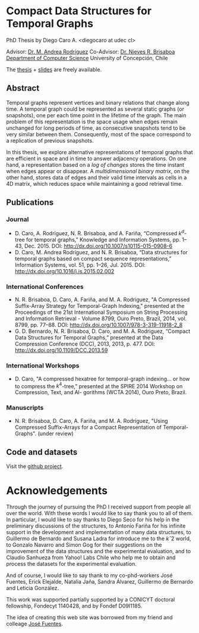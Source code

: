 # Compact Data Structures for Temporal Graphs
PhD Thesis 
by Diego Caro A. \<diegocaro at udec cl\>

Advisor: [Dr. M. Andrea Rodríguez](http://www.inf.udec.cl/~andrea/)
Co-Advisor: [Dr. Nieves R. Brisaboa](http://lbd.udc.es/ShowResearcherInformation.do?lang=en_US&id=12)
[Department of Computer Science](http://www.inf.udec.cl)
University of Concepción, Chile

The [thesis](thesis.pdf) + [slides](slides.pdf) are freely available.

## Abstract

Temporal graphs represent vertices and binary relations that change along time. A temporal graph could be represented as several static graphs (or snapshots), one per each time point in the lifetime of the graph. The main problem of this representation is the space usage when edges remain unchanged for long periods of time, as consecutive snapshots tend to be very similar between them. Consequently, most of the space correspond to a replication of previous snapshots.

In this thesis, we explore alternative representations of temporal graphs that are efficient in space and in time to answer adjacency operations. On one hand, a representation based on a *log of changes* stores the time instant when edges appear or disappear. A *multidimensional binary matrix*, on the other hand, stores data of edges and their valid time intervals as cells in a 4D matrix, which reduces space while maintaining a good retrieval time.

<!-- 
As a baseline of comparison, we present two first strategies: the Time-interval Log per Edge ($\Edglog$) and the Adjacency Log of Events ($\Adjlog$), both using compression techniques over an inverted index that represent the logs. We use a Compact Suffix Array to represent temporal graphs as a sequence of 4-tuples, where adjacency operations are answered as a pattern matching problem.

We introduce two new strategies to represent temporal graphs using compact data structures. Compact Adjacency Sequence ($\CAS$) represents changes on adjacent vertices as a sequence stored in a $\WT$, and the Compact Events ordered by Time ($\CET$) represents the edges that change in each time instant using an $\IWT$, a new compact data structure specifically designed in this work that is able to represent a sequence of multidimensional symbols (that is, tuples of symbols encoded together).

We finally propose to represent temporal graphs as cells in a 4D binary matrix: two dimensions to represent extreme vertices of an edge and two dimensions to represent the temporal interval when the edge exists. This strategy generalizes the idea of the adjacency matrix for storing static graphs. The proposed structure called Compressed $\Kd$ ($\cKd$) is capable to deal with unclustered data with a good use of space. The $\cKd$ uses asymptotically the same space than the information-theoretical lower bound for storing cells in a 4D binary matrix, without considering any regularity. Techniques that group leaves into buckets and compress nodes with few children show to improve the performance in time of the $\cKd$.

We experimentally evaluate all the structures and compare them with previous alternatives in the state-of-the-art based on snapshots and logs, showing that our proposals can represent large temporal graphs making efficient use of space, while keeping good time performance for a wide range of useful queries. We conclude that the use of compact data structures open the possibility for the design of interesting representations of temporal graphs that fit the needs of different application domains.
--> 
## Publications

### Journal

 - D. Caro, A. Rodríguez, N. R. Brisaboa, and A. Fariña, “Compressed $k^d$-tree for temporal graphs,” Knowledge and Information Systems, pp. 1–43, Dec. 2015. DOI: http://dx.doi.org/10.1007/s10115-015-0908-6 
 - D. Caro, M. Andrea Rodríguez, and N. R. Brisaboa, “Data structures for temporal graphs based on compact sequence representations,” Information Systems, vol. 51, pp. 1–26, Jul. 2015. DOI: http://dx.doi.org/10.1016/j.is.2015.02.002

### International Conferences

 - N. R. Brisaboa, D. Caro, A. Fariña, and M. A. Rodríguez, "A Compressed Suffix-Array Strategy for Temporal-Graph Indexing," presented at the Proceedings of the 21st International Symposium on String Processing and Information Retrieval - Volume 8799, Ouro Preto, Brazil, 2014, vol. 8799, pp. 77–88. DOI: http://dx.doi.org/10.1007/978-3-319-11918-2_8
 - G. D. Bernardo, N. R. Brisaboa, D. Caro, and M. A. Rodriguez, “Compact Data Structures for Temporal Graphs,” presented at the Data Compression Conference (DCC), 2013, 2013, p. 477. DOI: http://dx.doi.org/10.1109/DCC.2013.59 

### International Workshops

 - D. Caro, "A compressed hexatree for temporal-graph indexing... or how to compress the $k^4$-tree," presented at the SPIRE 2014 Workshop on Compression, Text, and Al- gorithms (WCTA 2014), Ouro Preto, Brazil.

### Manuscripts 
 - N. R. Brisaboa, D. Caro, A. Fariña, and M. A. Rodríguez, "Using Compressed Suffix-Arrays for a Compact Representation of Temporal-Graphs". (under review)


## Code and datasets
Visit the [github project](http://github.com/diegocaro/temporalgraphs).


# Acknowledgements

Through the journey of pursuing the PhD I received support from people all over the world. With these words I would like to say thank you to all of them. In particular, I would like to say thanks to Diego Seco for his help in the preliminary discussions of the structures, to Antonio Fariña for his infinite support in the development and implementation of many data structures, to Guillermo de Bernardo and Susana Ladra for introduce me to the $kˆ2$ world, to Gonzalo Navarro and Simon Gog for their suggestions on the improvement of the data structures and the experimental evaluation, and to Claudio Sanhueza from Yahoo! Labs Chile who help me to obtain and process the datasets for the experimental evaluation.

And of course, I would like to say thank to my co-phd-workers José Fuentes, Erick Elejalde, Natalia Jaña, Sandra Álvarez, Guillermo de Bernardo and Leticia González. 

This work was supported partially supported by a CONICYT doctoral fellowship, Fondecyt 1140428, and by Fondef D09I1185.

The idea of creating this web site was borrowed from my friend and colleage [José Fuentes](http://www.inf.udec.cl/~josefuentes/thesis/).